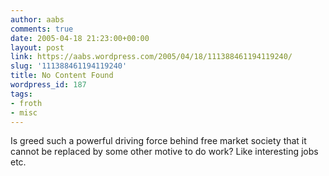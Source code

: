 ```yaml
---
author: aabs
comments: true
date: 2005-04-18 21:23:00+00:00
layout: post
link: https://aabs.wordpress.com/2005/04/18/111388461194119240/
slug: '111388461194119240'
title: No Content Found
wordpress_id: 187
tags:
- froth
- misc
---
```


Is greed such a powerful driving force behind free market society that it cannot be replaced by some other motive to do work? Like interesting jobs etc.
